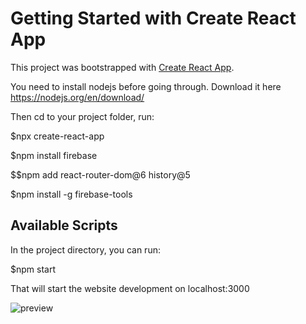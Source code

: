 # Getting Started with Create React App

This project was bootstrapped with [Create React App](https://github.com/facebook/create-react-app).

You need to install nodejs before going through.
Download it here https://nodejs.org/en/download/

Then cd to your project folder, run:

$npx create-react-app

$npm install firebase

$$npm add react-router-dom@6 history@5

$npm install -g firebase-tools

## Available Scripts

In the project directory, you can run:

$npm start

That will start the website development on localhost:3000

![preview](https://user-images.githubusercontent.com/91133873/143982460-629761a7-eb0a-49a3-9b56-3813ed3c2308.png)
